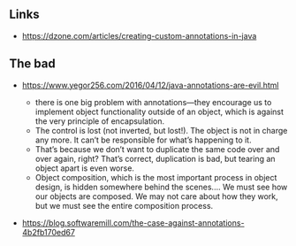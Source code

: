 ## Links

- https://dzone.com/articles/creating-custom-annotations-in-java

## The bad

- https://www.yegor256.com/2016/04/12/java-annotations-are-evil.html

  - there is one big problem with annotations—they encourage us to implement object functionality outside of an object, which is against the very principle of encapsulation.
  - The control is lost (not inverted, but lost!). The object is not in charge any more. It can’t be responsible for what’s happening to it.
  - That’s because we don’t want to duplicate the same code over and over again, right? That’s correct, duplication is bad, but tearing an object apart is even worse.
  - Object composition, which is the most important process in object design, is hidden somewhere behind the scenes.... We must see how our objects are composed. We may not care about how they work, but we must see the entire composition process.

- https://blog.softwaremill.com/the-case-against-annotations-4b2fb170ed67
